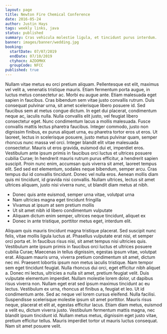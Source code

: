 ```yaml
---
layout: page
title: Newton Fire Chemical Conference
date: 2016-05-24
author: Justin Hays
tags: weekly links, java
status: published
summary: Cras vehicula molestie ligula, et tincidunt purus interdum.
banner: images/banner/wedding.jpg
booking:
  startDate: 07/07/2019
  endDate: 07/10/2019
  ctyhocn: AZOOMHX
  groupCode: NFCC
published: true
---
```

Nullam vitae metus eu orci pretium aliquam. Pellentesque est elit, maximus vel velit a, venenatis tristique mauris. Etiam fermentum porta augue, in luctus metus consectetur ac. Morbi eu augue ante. Etiam malesuada eget sapien in faucibus. Cras bibendum sem vitae justo convallis rutrum. Duis consequat pulvinar urna, sit amet scelerisque libero posuere id. Sed faucibus sem at metus congue dictum.
In eget dui placerat, condimentum neque ac, iaculis nulla. Nulla convallis elit justo, vel feugiat libero consectetur eget. Nunc condimentum lacus a mollis malesuada. Fusce convallis mattis lectus pharetra faucibus. Integer commodo, justo non dignissim finibus, ex purus aliquet urna, eu pharetra tortor eros ut eros. Ut laoreet, lectus in scelerisque posuere, justo metus pulvinar quam, semper rhoncus nunc massa vel orci. Integer blandit elit vitae malesuada consectetur. Mauris ut eros gravida, euismod dui et, imperdiet eros. Vestibulum ante ipsum primis in faucibus orci luctus et ultrices posuere cubilia Curae; In hendrerit mauris rutrum purus efficitur, a hendrerit sapien suscipit. Proin nunc enim, accumsan quis viverra sit amet, laoreet tempus elit. Sed sed est elementum, sodales neque bibendum, semper arcu. Cras tempus dui id convallis tincidunt. Donec vel nulla eros. Aenean mollis diam quis mi tincidunt, id gravida nisi convallis. Nullam ultrices, lectus sit amet ultrices aliquam, justo nisi viverra nunc, ut blandit diam metus at nibh.

* Donec quis ante euismod, semper urna vitae, volutpat urna
* Nam ultricies magna eget tincidunt fringilla
* Vivamus at ipsum at sem pretium mollis
* Ut sit amet nibh id libero condimentum vulputate
* Aliquam dictum enim semper, ultrices neque tincidunt, aliquet ex
* Donec in ante tristique, porttitor metus eget, interdum elit.

Aliquam quis mauris tincidunt magna tristique placerat. Sed suscipit nunc felis, vitae mollis ligula luctus at. Phasellus vulputate erat nisi, et semper orci porta et. In faucibus risus nisi, sit amet tempus nisi ultricies quis. Vestibulum ante ipsum primis in faucibus orci luctus et ultrices posuere cubilia Curae; Maecenas in tellus dignissim, egestas ipsum vitae, volutpat erat. Aliquam mauris urna, viverra pretium condimentum sit amet, dictum nec mi. Praesent lobortis ipsum non metus iaculis tristique. Nam tempor sem eget tincidunt feugiat. Nulla rhoncus dui orci, eget efficitur nibh aliquet a. Donec mi lectus, ultricies a nulla sit amet, pretium feugiat velit.
Duis vulputate elementum imperdiet. Nullam molestie lorem dolor, ut dapibus risus viverra non. Nullam eget erat sed ipsum maximus tincidunt ac eu lectus. Vestibulum ex urna, rhoncus at finibus a, feugiat et leo. Ut id condimentum ante. Sed ac neque vel lorem cursus eleifend. Nulla facilisi. Suspendisse scelerisque molestie ipsum sit amet porttitor. Mauris risus neque, placerat et elit at, egestas efficitur lacus. Etiam diam metus, euismod a velit eu, dictum viverra justo. Vestibulum fermentum mattis magna, nec blandit ipsum tincidunt id. Nullam metus metus, dignissim eget justo vitae, pretium efficitur tellus. Mauris imperdiet tortor ut mauris luctus consequat. Nam sit amet posuere velit.
